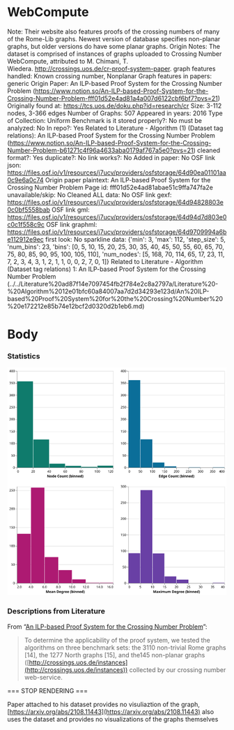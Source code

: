 # WebCompute

Note: Their website also features proofs of the crossing numbers of many of the Rome-Lib graphs. Newest version of database specifies non-planar graphs, but older versions do have some planar graphs.
Origin Notes: The dataset is comprised of instances of graphs uploaded to Crossing Number WebCompute, attributed to  M. Chimani, T. Wiedera. http://crossings.uos.de/cr-proof-system-paper.
graph features handled: Known crossing number, Nonplanar
Graph features in papers: generic
Origin Paper: An ILP-based Proof System for the Crossing Number Problem (https://www.notion.so/An-ILP-based-Proof-System-for-the-Crossing-Number-Problem-fff01d52e4ad81a4a007d6122cbf6bf7?pvs=21)
Originally found at: https://tcs.uos.de/doku.php?id=research/cr
Size: 3-112 nodes, 3-366 edges
Number of Graphs: 507
Appeared in years: 2016
Type of Collection: Uniform Benchmark
is it stored properly?: No
must be analyzed: No
In repo?: Yes
Related to Literature - Algorithm (1) (Dataset tag relations): An ILP-based Proof System for the Crossing
Number Problem (https://www.notion.so/An-ILP-based-Proof-System-for-the-Crossing-Number-Problem-b61271c4f96a4633aba0179af767a5e0?pvs=21)
cleaned format?: Yes
duplicate?: No
link works?: No
Added in paper: No
OSF link json:  https://files.osf.io/v1/resources/j7ucv/providers/osfstorage/64d90ea01101aa0c9e6a0c74
Origin paper plaintext: An ILP-based Proof System for the Crossing Number Problem
Page id: fff01d52e4ad81abae51c9ffa747fa2e
unavailable/skip: No
Cleaned ALL data: No
OSF link gexf: https://files.osf.io/v1/resources/j7ucv/providers/osfstorage/64d94828803e0c0bf5558bab
OSF link gml: https://files.osf.io/v1/resources/j7ucv/providers/osfstorage/64d94d7d803e0c0c1f558c9c
OSF link graphml: https://files.osf.io/v1/resources/j7ucv/providers/osfstorage/64d9709994a6be112912e9ec
first look: No
sparkline data: {'min': 3, 'max': 112, 'step_size': 5, 'num_bins': 23, 'bins': [0, 5, 10, 15, 20, 25, 30, 35, 40, 45, 50, 55, 60, 65, 70, 75, 80, 85, 90, 95, 100, 105, 110], 'num_nodes': [5, 168, 70, 114, 65, 17, 23, 11, 7, 2, 3, 4, 3, 1, 2, 1, 1, 0, 0, 2, 7, 0, 1]}
Related to Literature - Algorithm (Dataset tag relations) 1: An ILP-based Proof System for the Crossing
Number Problem (../../Literature%20ad87f14e7097454fb2f784e2c8a2797a/Literature%20-%20Algorithm%2012e01bfc60a84007aa7d2d34293e123d/An%20ILP-based%20Proof%20System%20for%20the%20Crossing%20Number%20%20e172212e85b74e12bcf2d0320d2b1eb6.md)

# Body

### Statistics

![four_in_one.svg](../../../Benchmark%20datasets%2064e0439269f9497799025562a4087ce1/WebCompute%207a10c41801914e6faa5a6cc1b1ef0b77/four_in_one.svg)

### Descriptions from Literature

From “[An ILP-based Proof System for the Crossing Number Problem](https://doi.org/10.4230/LIPIcs.ESA.2016.29)”:

> To determine the applicability of the proof system, we tested the algorithms on three
benchmark sets: the 3110 non-trivial Rome graphs [14], the 1277 North graphs [15], and the145 non-planar graphs ([http://crossings.uos.de/instances](http://crossings.uos.de/instances)) collected by our crossing
number web-service.
> 

=== STOP RENDERING ===

Paper attached to his dataset provides no visuliaztion of the graph, [https://arxiv.org/abs/2108.11443](https://arxiv.org/abs/2108.11443) also uses the dataset and provides no visualizations of the graphs themselves